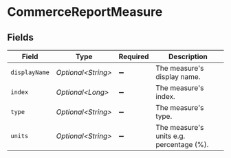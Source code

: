 # CommerceReportMeasure


## Fields

| Field                                    | Type                                     | Required                                 | Description                              |
| ---------------------------------------- | ---------------------------------------- | ---------------------------------------- | ---------------------------------------- |
| `displayName`                            | *Optional\<String>*                      | :heavy_minus_sign:                       | The measure's display name.              |
| `index`                                  | *Optional\<Long>*                        | :heavy_minus_sign:                       | The measure's index.                     |
| `type`                                   | *Optional\<String>*                      | :heavy_minus_sign:                       | The measure's type.                      |
| `units`                                  | *Optional\<String>*                      | :heavy_minus_sign:                       | The measure's units e.g. percentage (%). |